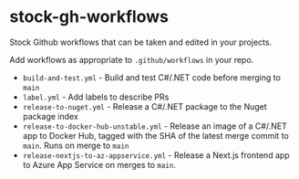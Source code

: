 # stock-gh-workflows
Stock Github workflows that can be taken and edited in your projects.

Add workflows as appropriate to `.github/workflows` in your repo.

* `build-and-test.yml` - Build and test C#/.NET code before merging to `main`
* `label.yml` - Add labels to describe PRs
* `release-to-nuget.yml` - Release a C#/.NET package to the Nuget package index
* `release-to-docker-hub-unstable.yml` - Release an image of a C#/.NET app to Docker Hub, tagged with the SHA of the latest merge commit to `main`. Runs on merge to `main`
* `release-nextjs-to-az-appservice.yml` - Release a Next.js frontend app to Azure App Service on merges to `main`.
